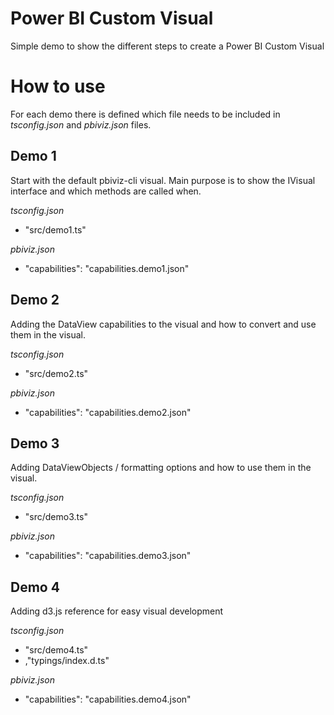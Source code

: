# Power BI Custom Visual

Simple demo to show the different steps to create a Power BI Custom Visual

#  How to use
For each demo there is defined which file needs to be included in *tsconfig.json* and *pbiviz.json* files.

## Demo 1
Start with the default pbiviz-cli visual. Main purpose is to show the IVisual interface and which methods are called when. 

*tsconfig.json*
- "src/demo1.ts"

*pbiviz.json*
- "capabilities": "capabilities.demo1.json"

## Demo 2
Adding the DataView capabilities to the visual and how to convert and use them in the visual.

*tsconfig.json*
- "src/demo2.ts"

*pbiviz.json*
- "capabilities": "capabilities.demo2.json"

## Demo 3
Adding DataViewObjects / formatting options and how to use them in the visual.

*tsconfig.json*
- "src/demo3.ts"

*pbiviz.json*
- "capabilities": "capabilities.demo3.json"

## Demo 4
Adding d3.js reference for easy visual development

*tsconfig.json*
- "src/demo4.ts"
- ,"typings/index.d.ts"

*pbiviz.json*
- "capabilities": "capabilities.demo4.json"

